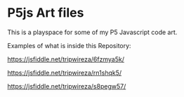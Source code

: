 # P5js Art files
This is a playspace for some of my P5 Javascript code art.

Examples of what is inside this Repository:

https://jsfiddle.net/tripwireza/6fzmya5k/

https://jsfiddle.net/tripwireza/rn1shqk5/

https://jsfiddle.net/tripwireza/s8pegw57/
